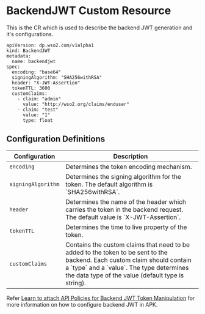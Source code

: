 # BackendJWT Custom Resource

 This is the CR which is used to describe the backend JWT generation and it's configurations.

```
apiVersion: dp.wso2.com/v1alpha1
kind: BackendJWT
metadata:
  name: backendjwt
spec:
  encoding: "base64"
  signingAlgorithm: "SHA256withRSA"
  header: "X-JWT-Assertion"
  tokenTTL: 3600
  customClaims:
    - claim: "admin"
      value: "http://wso2.org/claims/enduser"
    - claim: "test"
      value: "1"
      type: float
```

## Configuration Definitions

  <table>
    <thead>
      <tr>
        <th>Configuration</th>
        <th>Description</th>
      </tr>
    </thead>
    <tbody>
      <tr>
        <td style="white-space: nowrap;"><code>encoding</code></a></td>
        <td>Determines the token encoding mechanism.</td>
      </tr>
      <tr>
        <td style="white-space: nowrap;"><code>signingAlgorithm</code></a></td>
        <td>Determines the signing algorithm for the token. The default algorithm is `SHA256withRSA`.</td>
      </tr>
      <tr>
        <td style="white-space: nowrap;"><code>header</code></a></td>
        <td>Determines the name of the header which carries the token in the backend request. The default value is `X-JWT-Assertion`.</td>
      </tr>
      <tr>
        <td style="white-space: nowrap;"><code>tokenTTL</code></a></td>
        <td>Determines the time to live property of the token.</td>
      </tr>
      <tr>
        <td style="white-space: nowrap;"><code>customClaims</code></a></td>
        <td>Contains the custom claims that need to be added to the token to be sent to the backend. Each custom claim should contain a `type` and a `value`. The type determines the data type of the value (default type is string).</td>
      </tr>
    </tbody>
  </table>

Refer [Learn to attach API Policies for Backend JWT Token Manipulation](../create-api/create-and-attach-api-policies/backend-jwt-token-manipulation/backend-jwt-token-manipulation-via-crs.md) for more information on how to configure backend JWT in APK.